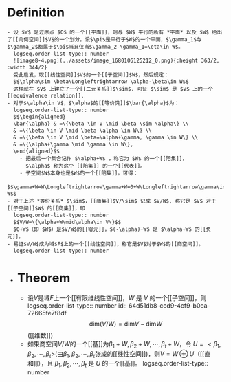 # Definition
	- 设 $W$ 是过原点 $O$ 的一个[[平面]]，则与 $W$ 平行的所有 *平面* 以及 $W$ 给出了[[几何空间]]$V$的一个划分。设$\pi$是平行于$W$的一个平面，$\gamma_1$与$\gamma_2$都属于$\pi$当且仅当$\gamma_2-\gamma_1=\eta\in W$。
	  logseq.order-list-type:: number
	  ![image8-4.png](../assets/image_1680106125212_0.png){:height 363/2, :width 344/2}
	  受此启发，取[[线性空间]]$V$的一个[[子空间]]$W$，然后规定：
	  $$\alpha\sim \beta\Longleftrightarrow \alpha-\beta\in W$$
	  这样就在 $V$ 上建立了一个[[二元关系]]$\sim$. 可证 $\sim$ 是 $V$ 上的一个[[equivalence relation]].
	- 对于$\alpha\in V$，$\alpha$的[[等价类]]$\bar{\alpha}$为：
	  logseq.order-list-type:: number
	  $$\begin{aligned}
	  \bar{\alpha} & =\{\beta \in V \mid \beta \sim \alpha\} \\
	  & =\{\beta \in V \mid \beta-\alpha \in W\} \\
	  & =\{\beta \in V \mid \beta=\alpha+\gamma, \gamma \in W\} \\
	  & =\{\alpha+\gamma \mid \gamma \in W\},
	  \end{aligned}$$
		- 把最后一个集合记作 $\alpha+W$ ，称它为 $W$ 的一个[[陪集]]，
		  $\alpha$ 称为这个 [[陪集]] 的一个[[代表]]。
		- 子空间$W$本身也是$W$的一个[[陪集]]。可得：
		  $$\gamma+W=W\Longleftrightarrow\gamma+W=0+W\Longleftrightarrow\gamma\in W$$
	- 对于上述 *等价关系* $\sim$，[[商集]]$V/\sim$ 记成 $V/W$, 称它是 $V$ 对于[[子空间]]$W$ 的[[商集]]，即
	  logseq.order-list-type:: number
	  $$V/W=\{\alpha+W\mid\alpha\in V\}$$
	  $0+W$（即 $W$）是$V/W$的[[零元]]，$(-\alpha)+W$ 是 $\alpha+W$ 的[[负元]]。
	- 易证$V/W$成为域$F$上的一个[[线性空间]]，称它是$V$对于$W$的[[商空间]]。
	  logseq.order-list-type:: number
- # Theorem
	- 设$V$是域$F$上一个[[有限维线性空间]]，$W$ 是 $V$ 的一个[[子空间]]，则
	  logseq.order-list-type:: number
	  id:: 64d51db8-ccd9-4cf9-b0ea-72665fe7f8df
	  $$\mathrm{dim}(V/W)=\mathrm{dim}V-\mathrm{dim}W$$
	  ([[维数]])
	- 如果商空间$V/W$的一个[[基]]为$\beta_1+W,\beta_2+W,\cdots,\beta_t+W$，令 $U=<\beta_1,\beta_2,\cdots,\beta_t>$(由$\beta_1,\beta_2,\cdots,\beta_t$张成的[[线性空间]])，则$V=W\oplus U$（[[直和]]），且 $\beta_1,\beta_2,\cdots,\beta_t$ 是 $U$ 的一个[[基]]。
	  logseq.order-list-type:: number